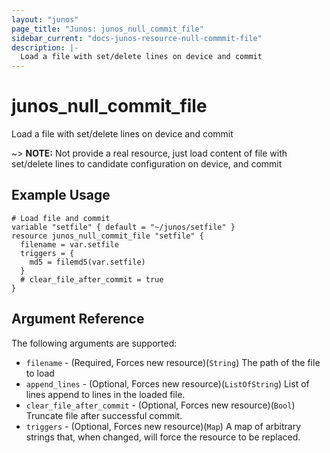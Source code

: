 ```yaml
---
layout: "junos"
page_title: "Junos: junos_null_commit_file"
sidebar_current: "docs-junos-resource-null-commmit-file"
description: |-
  Load a file with set/delete lines on device and commit
---
```


# junos_null_commit_file

Load a file with set/delete lines on device and commit

~> **NOTE:** Not provide a real resource, just load content of file with set/delete lines to candidate configuration on device, and commit  

## Example Usage

```hcl
# Load file and commit
variable "setfile" { default = "~/junos/setfile" }
resource junos_null_commit_file "setfile" {
  filename = var.setfile
  triggers = {
    md5 = filemd5(var.setfile)
  }
  # clear_file_after_commit = true
}
```

## Argument Reference

The following arguments are supported:

* `filename` - (Required, Forces new resource)(`String`) The path of the file to load
* `append_lines` - (Optional, Forces new resource)(`ListOfString`) List of lines append to lines in the loaded file.
* `clear_file_after_commit` - (Optional, Forces new resource)(`Bool`) Truncate file after successful commit.
* `triggers` - (Optional, Forces new resource)(`Map`) A map of arbitrary strings that, when changed, will force the resource to be replaced.
